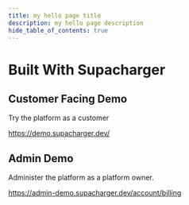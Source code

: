 ```yaml
---
title: my hello page title
description: my hello page description
hide_table_of_contents: true
---
```


# Built With Supacharger

## Customer Facing Demo

Try the platform as a customer

https://demo.supacharger.dev/

## Admin Demo

Administer the platform as a platform owner.

https://admin-demo.supacharger.dev/account/billing